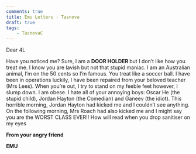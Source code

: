 ```yaml
---
comments: true
title: Emu Letters - Tasnova
draft: true
tags:
    - TasnovaC
---
```


Dear 4L

Have you noticed me? Sure, I am a <strong> DOOR HOLDER </strong> but I don’t like how you treat me. I know you are lavish but not that stupid maniac. I am an Australian animal, I’m on the 50 cents so I’m famous. You treat like a soccer ball. I have been in operations luckily, I have been repaired from your beloved teacher (Mrs Lees). When you’re out, I try to stand on my feeble feet however, I slump down. I am obese. I hate all of your annoying boys: Oscar He (the stupid child), Jordan Hayton (the Comedian) and Ganeev (the idiot). This horrible morning, Jordan Hayton had kicked me and I couldn’t see anything. On the following morning, Mrs Roach had also kicked me and I might say you are the WORST CLASS EVER!! How will read when you drop sanitiser on my eyes

<strong> From your angry friend

EMU </strong>

